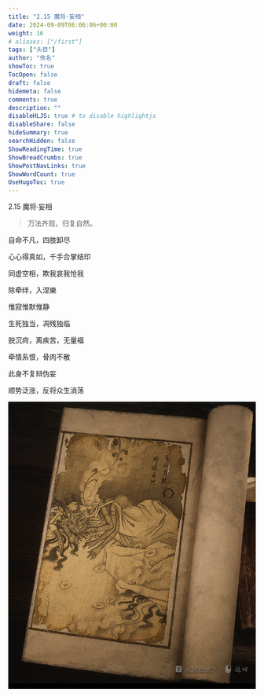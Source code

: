 ```yaml
---
title: "2.15 魔将·妄相"
date: 2024-09-09T06:06:06+00:00
weight: 16
# aliases: ["/first"]
tags: ["头目"]
author: "佚名"
showToc: true
TocOpen: false
draft: false
hidemeta: false
comments: true
description: ""
disableHLJS: true # to disable highlightjs
disableShare: false
hideSummary: true
searchHidden: false
ShowReadingTime: true
ShowBreadCrumbs: true
ShowPostNavLinks: true
ShowWordCount: true
UseHugoToc: true
---
```


2.15 魔将·妄相

> 万法齐观，归复自然。


自命不凡，四肢卸尽

心心得真如，千手合掌结印

同虚空相，欺我哀我怆我

除牵绊，入涅樂

惟寂惟默惟静

生死独当，凋残独临

脱沉疴，离疾苦，无量福

牵情系恨，骨肉不散

此身不复辩伪妄

顺势泛涨，反将众生消荡


![本地图片](image.png)